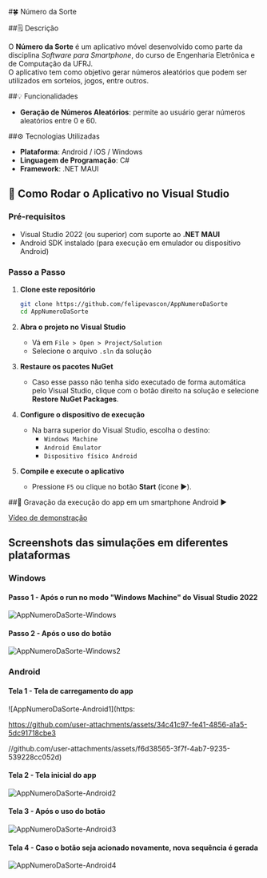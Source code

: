 #🍀 Número da Sorte

##🗒️ Descrição

O **Número da Sorte** é um aplicativo móvel desenvolvido como parte da disciplina _Software para Smartphone_, do curso de Engenharia Eletrônica e de Computação da UFRJ.  
O aplicativo tem como objetivo gerar números aleatórios que podem ser utilizados em sorteios, jogos, entre outros.

##💡 Funcionalidades

- **Geração de Números Aleatórios**: permite ao usuário gerar números aleatórios entre 0 e 60.

##⚙️ Tecnologias Utilizadas

- **Plataforma**: Android / iOS / Windows  
- **Linguagem de Programação**: C#  
- **Framework**: .NET MAUI

## 📱 Como Rodar o Aplicativo no Visual Studio

### Pré-requisitos

- Visual Studio 2022 (ou superior) com suporte ao **.NET MAUI**
- Android SDK instalado (para execução em emulador ou dispositivo Android)

### Passo a Passo

1. **Clone este repositório**

   ```bash
   git clone https://github.com/felipevascon/AppNumeroDaSorte
   cd AppNumeroDaSorte

2. **Abra o projeto no Visual Studio**  
   - Vá em `File > Open > Project/Solution`  
   - Selecione o arquivo `.sln` da solução  

3. **Restaure os pacotes NuGet**  
   - Caso esse passo não tenha sido executado de forma automática pelo Visual Studio, clique com o botão direito na solução e selecione **Restore NuGet Packages**.  

4. **Configure o dispositivo de execução**  
   - Na barra superior do Visual Studio, escolha o destino:  
     - `Windows Machine`  
     - `Android Emulator`  
     - `Dispositivo físico Android`  

5. **Compile e execute o aplicativo**  
   - Pressione `F5` ou clique no botão **Start** (ícone ▶️).

##🎥 Gravação da execução do app em um smartphone Android ▶️

[Vídeo de demonstração](https://github.com/user-attachments/assets/1610b2dd-cb15-4fda-bd68-d1026d495af1)

## Screenshots das simulações em diferentes plataformas

### Windows

#### Passo 1 - Após o run no modo "Windows Machine" do Visual Studio 2022
![AppNumeroDaSorte-Windows](https://github.com/user-attachments/assets/dc36f8a5-3db0-4a70-9f01-121f9476f212)

#### Passo 2 - Após o uso do botão
![AppNumeroDaSorte-Windows2](https://github.com/user-attachments/assets/abe53726-9c10-4194-b19a-c7323e6685a2)

### Android

#### Tela 1 - Tela de carregamento do app
![AppNumeroDaSorte-Android1](https:

https://github.com/user-attachments/assets/34c41c97-fe41-4856-a1a5-5dc91718cbe3

//github.com/user-attachments/assets/f6d38565-3f7f-4ab7-9235-539228cc052d)

#### Tela 2 - Tela inicial do app
![AppNumeroDaSorte-Android2](https://github.com/user-attachments/assets/30b49629-a281-46c8-9b44-8e98b97f2549)

#### Tela 3 - Após o uso do botão
![AppNumeroDaSorte-Android3](https://github.com/user-attachments/assets/02badbea-30d6-488f-bb11-dcd93cade728)

#### Tela 4 - Caso o botão seja acionado novamente, nova sequência é gerada
![AppNumeroDaSorte-Android4](https://github.com/user-attachments/assets/bb87d5f9-90c6-42f7-91ac-301add852668)
